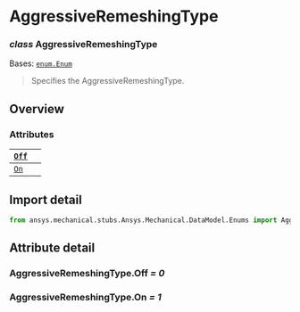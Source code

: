 # AggressiveRemeshingType

### *class* AggressiveRemeshingType

Bases: [`enum.Enum`](https://docs.python.org/3/library/enum.html#enum.Enum)

> Specifies the AggressiveRemeshingType.

> <!-- !! processed by numpydoc !! -->

## Overview

### Attributes

| [`Off`](#AggressiveRemeshingType.Off)   |    |
|-----------------------------------------|----|
| [`On`](#AggressiveRemeshingType.On)     |    |

## Import detail

```python
from ansys.mechanical.stubs.Ansys.Mechanical.DataModel.Enums import AggressiveRemeshingType
```

## Attribute detail

### AggressiveRemeshingType.Off *= 0*

### AggressiveRemeshingType.On *= 1*
